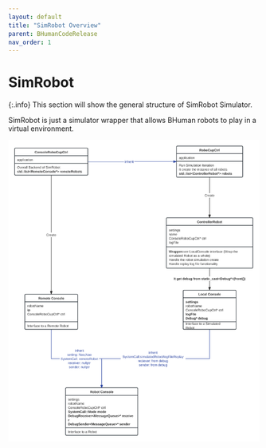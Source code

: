 ```yaml
---
layout: default
title: "SimRobot Overview"
parent: BHumanCodeRelease
nav_order: 1
---
```

# SimRobot

{:.info}
This section will show the general structure of SimRobot Simulator.


SimRobot is just a simulator wrapper that allows BHuman robots to play in a virtual environment.

![CXUserPerferenceViewController.svg](./CXUserPerferenceViewController.svg)